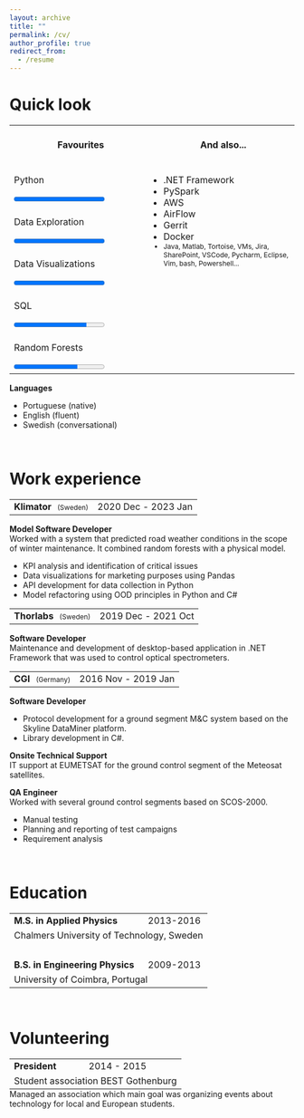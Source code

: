 ```yaml
---
layout: archive
title: ""
permalink: /cv/
author_profile: true
redirect_from:
  - /resume
---
```


Quick look
======

<table width="70%" style="border:none">
  <tr style="line-height:60px">
    <th>
      Favourites
    </th>
    <th>
      And also...<!-- -->
    </th>
  </tr>
  <tr>
    <td>
      <div class="progress-element">
        <p class="progress-label">
        Python</p>
        <div class="progress-container">
          <progress max="100" value="100"></progress>
        </div>
      </div>
    </td>
        <td width="50%" rowspan="5" style="vertical-align:top;">
    <ul style="margin-left:-15px;">
      <li>.NET Framework</li>
      <li>PySpark</li>
      <li>AWS</li>
      <li>AirFlow</li>
      <li>Gerrit</li>
      <li>Docker</li>
      <li style="font-size:0.75em">Java, Matlab, Tortoise, VMs, Jira, SharePoint, VSCode, Pycharm, Eclipse, Vim, bash, Powershell... </li>
    </ul>
    </td>
  </tr>
    <tr>
    <td>
      <div class="progress-element">
        <p class="progress-label">
        Data Exploration</p>
        <div class="progress-container">
          <progress max="100" value="100"></progress>
        </div>
      </div>
    </td>
  </tr>
  <tr>
    <td>
      <div class="progress-element">
        <p class="progress-label">
        Data Visualizations</p>
        <div class="progress-container">
          <progress max="100" value="100"></progress>
        </div>
      </div>
    </td>
  </tr>
  <tr>
    <td>
      <div class="progress-element">
        <p class="progress-label">
        SQL</p>
        <div class="progress-container">
          <progress max="100" value="80"></progress>
        </div>
      </div>
    </td>
  </tr>
  <tr>
    <td>
      <div class="progress-element">
        <p class="progress-label">
        Random Forests</p>
        <div class="progress-container">
          <progress max="100" value="70"></progress>
        </div>
      </div>
    </td>
  </tr>
</table>

<b>Languages</b>
* Portuguese (native)
* English (fluent)
* Swedish (conversational)

<!--
Python <br/> (Pandas, SciPy, Numpy)<progress value="75" max="100">75%</progress> <br/>
Data Analysis <progress value="75" max="100">75%</progress> <br/>
SQL  <progress value="75" max="100">75%</progress> <br/>
Python <progress value="75" max="100">75%</progress>  <br/>


<table width="50px;">
  <tr>
    <td width="260px">Python (Pandas, SciPy, Numpy)</td>
    <td><progress value="75" max="100">75%</progress> </td>
  </tr>
    <tr>
    <td>Data Analysis</td>
    <td><progress value="75" max="100">75%</progress></td>
  </tr> 
    <tr>
    <td>SQL</td>
    <td><progress value="75" max="100">75%</progress></td>
  </tr> 
    <tr>
    <td></td>
    <td></td>
  </tr> 
</table>

<table width="50px">
  <tr>
    <td width="130px">Python</td>
    <td><progress value="75" max="100">75%</progress> </td>
  </tr>
    <tr>
    <td>Data Analysis</td>
    <td><progress value="75" max="100">75%</progress></td>
  </tr> 
    <tr>
    <td>SQL</td>
    <td><progress value="75" max="100">75%</progress></td>
  </tr> 
    <tr>
    <td></td>
    <td></td>
  </tr> 
</table>
-->

<br/>


Work experience
======


<table>
  <tr>
    <td><b>Klimator</b> <span style="font-size:0.75em;font-style:none;">&ensp;(Sweden)</span></td>
    <td> <div class="job_duration">
    2020 Dec - 2023 Jan
          </div>
    </td>
  </tr> 
</table>

**Model Software Developer**  <!-- *1y 2m* -->  <br/>
Worked with a system that predicted road weather conditions in the scope of winter maintenance.
It combined random forests with a physical model.
* KPI analysis and identification of critical issues  
* Data visualizations for marketing purposes using Pandas 
* API development for data collection in Python
* Model refactoring using OOD principles in Python and C#


<table>
  <tr>
    <td><b>Thorlabs</b> <span style="font-size:0.75em;font-style:none;">&ensp;(Sweden)</span></td>
    <td> <div class="job_duration">
    2019 Dec - 2021 Oct
          </div>
    </td>
  </tr> 
</table>


**Software Developer**   <!-- *1y 10m* -->  <br/>
Maintenance and development of desktop-based application in .NET Framework that was used to control optical spectrometers.
<br/>


<table>
  <tr>
    <td><b>CGI</b>  <span style="font-size:0.75em;font-style:none;">&ensp;(Germany)</span></td>
    <td> <div class="job_duration">
    2016 Nov - 2019 Jan
          </div>
    </td>
  </tr> 
</table>


**Software Developer** 
* Protocol development for a ground segment M&C system based on the Skyline DataMiner platform. 
* Library development in C#.

**Onsite Technical Support**  <!--  *7m* -->  <br/>
IT support at EUMETSAT for the ground control segment of the Meteosat satellites.

**QA Engineer**  <!-- *1y 1m* -->  <br/> 
Worked with several ground control segments based on SCOS-2000.
* Manual testing 
* Planning and reporting of test campaigns
* Requirement analysis

 <br/>

Education
======

<table style="border-bottom:none;">
  <tr>
    <td><b>M.S. in Applied Physics</b></td>
    <td> <div class="job_duration">
    2013-2016
          </div>
    </td>
  </tr>
  <tr>
    <td colspan="2">Chalmers University of Technology, Sweden</td>
  </tr>
  <tr><td><br/></td></tr>
  <tr>
    <td><b>B.S. in Engineering Physics</b></td>
    <td> <div class="job_duration">
    2009-2013
          </div>
    </td>
  </tr>
  <tr>
    <td colspan="2">University of Coimbra, Portugal</td>
  </tr>
</table>


 <br/>

Volunteering
======
<table style="border-bottom:none;margin-bottom:0em;">
  <tr  style="padding:0em;">
    <td><b>President</b></td>
    <td> <div class="job_duration">
    2014 - 2015 </div>
    </td>
  </tr>
    <tr>
    <td colspan="2">Student association BEST Gothenburg</td>
  </tr>
</table>
Managed an association which main goal was organizing events about technology for local and European students.




